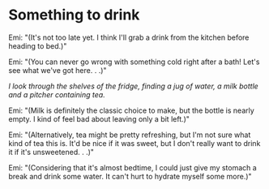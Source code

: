 # Something to drink
Emi: "(It's not too late yet. I think I'll grab a drink from the kitchen before heading to bed.)"

Emi: "(You can never go wrong with something cold right after a bath! Let's see what we've got here. . .)"

*I look through the shelves of the fridge, finding a jug of water, a milk bottle and a pitcher containing tea.*

Emi: "(Milk is definitely the classic choice to make, but the bottle is nearly empty. I kind of feel bad about leaving only a bit left.)"

Emi: "(Alternatively, tea might be pretty refreshing, but I'm not sure what kind of tea this is. It'd be nice if it was sweet, but I don't really want to drink it if it's unsweetened. . .)"

Emi: "(Considering that it's almost bedtime, I could just give my stomach a break and drink some water. It can't hurt to hydrate myself some more.)"
